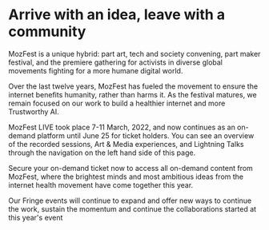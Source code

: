 <!-- This is the Plaza page when the visitor is signed out -->

# Arrive with an idea, leave with a community


MozFest is a unique hybrid: part art, tech and society convening, part maker festival, and the premiere gathering for activists in diverse global movements fighting for a more humane digital world.

Over the last twelve years, MozFest has fueled the movement to ensure the internet benefits humanity, rather than harms it. As the festival matures, we remain focused on our work to build a healthier internet and more Trustworthy AI.

MozFest LIVE took place 7-11 March, 2022, and now continues as an on-demand platform until June 25 for ticket holders.  You can see an overview of the recorded sessions, Art & Media experiences, and Lightning Talks through the navigation on the left hand side of this page.

Secure your on-demand ticket now to access all on-demand content from MozFest, where the brightest minds and most ambitious ideas from the internet health movement have come together this year.

Our Fringe events will continue to expand and offer new ways to continue the work, sustain the momentum and continue the collaborations started at this year's event
